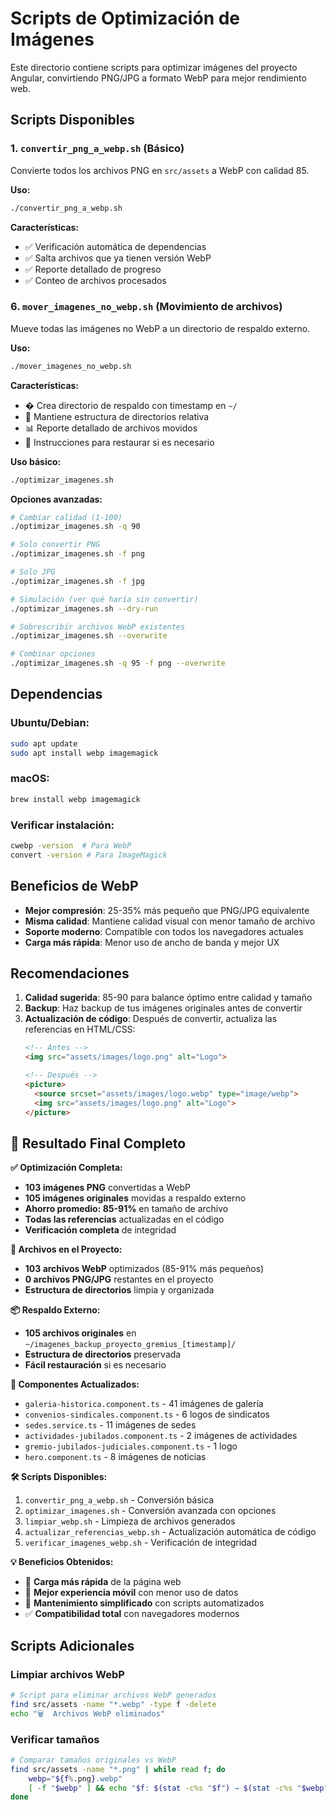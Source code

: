 # Scripts de Optimización de Imágenes

Este directorio contiene scripts para optimizar imágenes del proyecto Angular, convirtiendo PNG/JPG a formato WebP para mejor rendimiento web.

## Scripts Disponibles

### 1. `convertir_png_a_webp.sh` (Básico)
Convierte todos los archivos PNG en `src/assets` a WebP con calidad 85.

**Uso:**
```bash
./convertir_png_a_webp.sh
```

**Características:**
- ✅ Verificación automática de dependencias
- ✅ Salta archivos que ya tienen versión WebP
- ✅ Reporte detallado de progreso
- ✅ Conteo de archivos procesados

### 6. `mover_imagenes_no_webp.sh` (Movimiento de archivos)
Mueve todas las imágenes no WebP a un directorio de respaldo externo.

**Uso:**
```bash
./mover_imagenes_no_webp.sh
```

**Características:**
- � Crea directorio de respaldo con timestamp en `~/`
- 🔄 Mantiene estructura de directorios relativa
- 📊 Reporte detallado de archivos movidos
- 💾 Instrucciones para restaurar si es necesario

**Uso básico:**
```bash
./optimizar_imagenes.sh
```

**Opciones avanzadas:**
```bash
# Cambiar calidad (1-100)
./optimizar_imagenes.sh -q 90

# Solo convertir PNG
./optimizar_imagenes.sh -f png

# Solo JPG
./optimizar_imagenes.sh -f jpg

# Simulación (ver qué haría sin convertir)
./optimizar_imagenes.sh --dry-run

# Sobrescribir archivos WebP existentes
./optimizar_imagenes.sh --overwrite

# Combinar opciones
./optimizar_imagenes.sh -q 95 -f png --overwrite
```

## Dependencias

### Ubuntu/Debian:
```bash
sudo apt update
sudo apt install webp imagemagick
```

### macOS:
```bash
brew install webp imagemagick
```

### Verificar instalación:
```bash
cwebp -version  # Para WebP
convert -version # Para ImageMagick
```

## Beneficios de WebP

- **Mejor compresión**: 25-35% más pequeño que PNG/JPG equivalente
- **Misma calidad**: Mantiene calidad visual con menor tamaño de archivo
- **Soporte moderno**: Compatible con todos los navegadores actuales
- **Carga más rápida**: Menor uso de ancho de banda y mejor UX

## Recomendaciones

1. **Calidad sugerida**: 85-90 para balance óptimo entre calidad y tamaño
2. **Backup**: Haz backup de tus imágenes originales antes de convertir
3. **Actualización de código**: Después de convertir, actualiza las referencias en HTML/CSS:
   ```html
   <!-- Antes -->
   <img src="assets/images/logo.png" alt="Logo">

   <!-- Después -->
   <picture>
     <source srcset="assets/images/logo.webp" type="image/webp">
     <img src="assets/images/logo.png" alt="Logo">
   </picture>
   ```

## 🎉 Resultado Final Completo

**✅ Optimización Completa:**
- **103 imágenes PNG** convertidas a WebP
- **105 imágenes originales** movidas a respaldo externo
- **Ahorro promedio: 85-91%** en tamaño de archivo
- **Todas las referencias** actualizadas en el código
- **Verificación completa** de integridad

**📁 Archivos en el Proyecto:**
- **103 archivos WebP** optimizados (85-91% más pequeños)
- **0 archivos PNG/JPG** restantes en el proyecto
- **Estructura de directorios** limpia y organizada

**📦 Respaldo Externo:**
- **105 archivos originales** en `~/imagenes_backup_proyecto_gremius_[timestamp]/`
- **Estructura de directorios** preservada
- **Fácil restauración** si es necesario

**📁 Componentes Actualizados:**
- `galeria-historica.component.ts` - 41 imágenes de galería
- `convenios-sindicales.component.ts` - 6 logos de sindicatos
- `sedes.service.ts` - 11 imágenes de sedes
- `actividades-jubilados.component.ts` - 2 imágenes de actividades
- `gremio-jubilados-judiciales.component.ts` - 1 logo
- `hero.component.ts` - 8 imágenes de noticias

**🛠️ Scripts Disponibles:**
1. `convertir_png_a_webp.sh` - Conversión básica
2. `optimizar_imagenes.sh` - Conversión avanzada con opciones
3. `limpiar_webp.sh` - Limpieza de archivos generados
4. `actualizar_referencias_webp.sh` - Actualización automática de código
5. `verificar_imagenes_webp.sh` - Verificación de integridad

**💡 Beneficios Obtenidos:**
- 🚀 **Carga más rápida** de la página web
- 📱 **Mejor experiencia móvil** con menor uso de datos
- 🔧 **Mantenimiento simplificado** con scripts automatizados
- ✅ **Compatibilidad total** con navegadores modernos

## Scripts Adicionales

### Limpiar archivos WebP
```bash
# Script para eliminar archivos WebP generados
find src/assets -name "*.webp" -type f -delete
echo "🗑️  Archivos WebP eliminados"
```

### Verificar tamaños
```bash
# Comparar tamaños originales vs WebP
find src/assets -name "*.png" | while read f; do
    webp="${f%.png}.webp"
    [ -f "$webp" ] && echo "$f: $(stat -c%s "$f") → $(stat -c%s "$webp") bytes"
done
```
